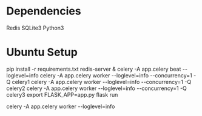 # Dependencies

Redis
SQLite3
Python3

# Ubuntu Setup

pip install -r requirements.txt
redis-server &
celery -A app.celery beat --loglevel=info
celery -A app.celery worker --loglevel=info --concurrency=1 -Q celery1
celery -A app.celery worker --loglevel=info --concurrency=1 -Q celery2
celery -A app.celery worker --loglevel=info --concurrency=1 -Q celery3
export FLASK_APP=app.py
flask run

celery -A app.celery worker --loglevel=info